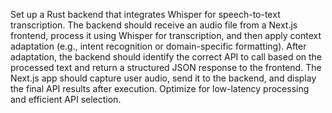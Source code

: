 Set up a Rust backend that integrates Whisper for speech-to-text transcription. The backend should receive an audio file from a Next.js frontend, process it using Whisper for transcription, and then apply context adaptation (e.g., intent recognition or domain-specific formatting). After adaptation, the backend should identify the correct API to call based on the processed text and return a structured JSON response to the frontend. The Next.js app should capture user audio, send it to the backend, and display the final API results after execution. Optimize for low-latency processing and efficient API selection.
